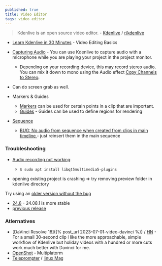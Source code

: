 ```yaml
---
published: true
title: Video Editor
tags: video editor
---
```

> Kdenlive is an open source video editor. - [Kdenlive](https://kdenlive.org/en/features/) / [ r/kdenlive ](https://www.reddit.com/r/kdenlive/)

- [Learn Kdenlive in 30 Minutes](https://www.youtube.com/watch?v=zYD0b8LpiQA) - Video Editing Basics

- [Capturing Audio](https://docs.kdenlive.org/en/project_and_asset_management/capturing_audio.html) - You can use Kdenlive to capture audio with a microphone while you are playing your project in the project monitor.
	- Depending on your recording device, this may record stereo audio. You can mix it down to mono using the Audio effect [Copy Channels to Stereo](https://docs.kdenlive.org/en/effects_and_filters/audio_effects/channels/copy_channels_to_stereo.html).

- Can do screen grab as well.

- Markers & Guides
	- [Markers](https://docs.kdenlive.org/en/cutting_and_assembling/markers.html) can be used for certain points in a clip that are important.
    - [Guides](https://docs.kdenlive.org/en/cutting_and_assembling/guides.html#guides) - Guides can be used to define regions for rendering
    
- [Sequence](https://www.youtube.com/watch?v=fWaGG8xY51M)
	- [BUG: No audio from sequence when created from clips in main timeline ](https://www.reddit.com/r/kdenlive/comments/1b2pifa/bug_no_audio_from_sequence_when_created_from/) - just reinsert them in the main sequence

### Troubleshooting
- [Audio recording not working ](https://www.reddit.com/r/kdenlive/comments/gy4pi8/audio_recording_not_working/)
	- `$ sudo apt install libqt5multimedia5-plugins`
    
    
- opening existing project is crashing
=> try removing preview folder in kdenlive directory

Try using an [older version without the bug](https://www.reddit.com/r/kdenlive/comments/1gilu7a/kdenlive_always_crashes_while_opening_a_project/)
- [24.8](https://download.kde.org/stable/kdenlive/24.08/linux/) - 24.08.1 is more stable
- [previous release](https://download.kde.org/Attic/kdenlive/)

### Atlernatives
- [DaVinci Resolve 18]({% post_url 2023-07-01-video-davinci %}) / [HN](https://news.ycombinator.com/item?id=31142560) - For a small 30-second clip I like the more approachable, simple workflow of Kdenlive but holiday videos with a hundred or more cuts work much better with Davinci for me.
- [OpenShot](https://www.openshot.org/) - Multiplatorm
- [Teleprompter](https://imaginary.tech/teleprompter/) / [linux Mag](https://www.linux-magazine.com/Issues/2020/237/Imaginary-Teleprompter)
